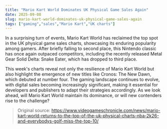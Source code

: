 ```yaml
---
title: "Mario Kart World Dominates UK Physical Game Sales Again"
date: 2025-09-08
slug: mario-kart-world-dominates-uk-physical-game-sales-again
tags: ["gaming","sales","Mario Kart","UK charts"]
---
```


In a surprising turn of events, Mario Kart World has reclaimed the top spot in the UK physical game sales charts, showcasing its enduring popularity among gamers. After briefly falling to second place, this Nintendo classic has once again outpaced competitors, including the recently released Metal Gear Solid Delta: Snake Eater, which has dropped to third place.

This week's charts reveal not only the resilience of Mario Kart World but also highlight the emergence of new titles like Cronos: The New Dawn, which debuted at number four. The gaming landscape continues to evolve, with digital sales becoming increasingly significant, making it essential for developers and publishers to adapt their strategies accordingly. As we look ahead, will Mario Kart World maintain its dominance, or will new contenders rise to the challenge?
> Original source: https://www.videogameschronicle.com/news/mario-kart-world-returns-to-the-top-of-the-uk-physical-charts-nba-2k26-and-everybodys-golf-miss-the-top-10/